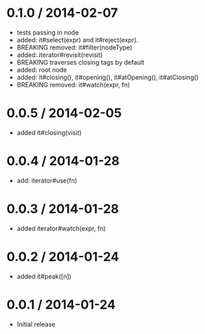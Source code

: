 
0.1.0 / 2014-02-07
==================

 * tests passing in node
 * added: it#select(expr) and it#reject(expr).
 * BREAKING removed: it#filter(nodeType)
 * added: iterator#revisit(revisit)
 * BREAKING traverses closing tags by default
 * added: root node
 * added: it#closing(), it#opening(), it#atOpening(), it#atClosing()
 * BREAKING removed: it#watch(expr, fn)

0.0.5 / 2014-02-05
==================

 * added it#closing(visit)

0.0.4 / 2014-01-28
==================

 * add: iterator#use(fn)

0.0.3 / 2014-01-28
==================

 * added iterator#watch(expr, fn)

0.0.2 / 2014-01-24
==================

 * added it#peak([n])

0.0.1 / 2014-01-24
==================

 * Initial release
